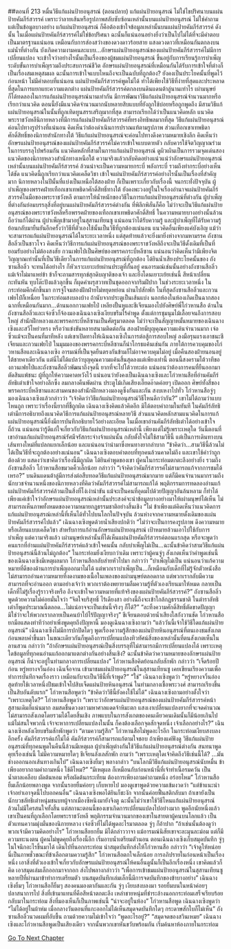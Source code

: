 ##ตอนที่ 213 หมื่นวิธีแก้แผ่นป้ายอนุสรณ์ (ตอนปลาย)
แก้แผ่นป้ายอนุสรณ์ ไม่ใช่ไขปริศนาบนแผ่นป้ายคัมภีร์สวรรค์ เพราะว่าลายเส้นหรือรูปภาพสลับซับซ้อนเหล่านั้นบนแผ่นป้ายอนุสรณ์ ไม่ใช่คำถาม แต่เป็นข้อมูลบางอย่าง แก้แผ่นป้ายอนุสรณ์ ก็คือต้องเข้าใจข้อมูลเหล่านั้นบนแผ่นป้ายคัมภีร์สวรรค์ ดังนั้น ในเมื่อแผ่นป้ายคัมภีร์สวรรค์ไม่ใช่ข้อปริศนา ฉะนั้นก็แน่นอนอย่างยิ่งว่าเป็นไปไม่ได้ที่จะมีคำตอบเป็นมาตรฐานแน่นอน
เหมือนกับการส่องสว่างของดวงดาวร้อยสาย แสงดวงดาวที่เหมือนกันตกลงบนแม่น้ำที่ต่างกัน บังเกิดความงามคนละแบบ...อักษรแผ่นป้ายอนุสรณ์ของแผ่นป้ายคัมภีร์สวรรค์ไม่มีการเปลี่ยนแปลง จะเข้าใจว่าอย่างไรนั้นเป็นเรื่องของผู้ชมแผ่นป้ายอนุสรณ์ ขึ้นอยู่กับการเรียนรู้การบำเพ็ญ ระดับขั้นการบำเพ็ญรวมถึงประสบการณ์ชีวิต อักษรแผ่นป้ายอนุสรณ์ที่เหมือนกันได้รับการเข้าใจที่ต่างก็เป็นเรื่องสมเหตุสมผล ฉะนั้นการเข้าใจแบบไหนถึงจะเป็นฉบับที่ถูกต้อง? ยังคงเป็นประโยคนั้นที่พูดไว้ก่อนหน้า ไม่มีคำตอบที่แน่นอน แผ่นป้ายคัมภีร์สวรรค์พูดไม่ได้ ทำได้เพียงใช้วิธีที่ง่ายที่สุดและประหลาดที่สุดในการแยกแยะความแตกต่าง
แผ่นป้ายคัมภีร์สวรรค์ตกลงบนดินแดนต้าลู่นานเท่าไร เผ่ามนุษย์ก็ได้ทดลองในการแก้แผ่นป้ายอนุสรณ์นานเท่ากัน มีการพัฒนาวิธีแก้แผ่นป้ายอนุสรณ์จำนวนมากหรือเรียกว่าแนวคิด ตอนนี้ยังมีแนวคิดจำนวนมากนับหลายสิบแบบที่ยังถูกใช้บ่อยหรือถูกพูดถึง มีสามวิธีแก้แผ่นป้ายอนุสรณ์ในนั้นที่ถูกเทิดทูนสรรเสริญมากที่สุด สามารถเรียกได้ว่าเป็นแนวคิดหลัก
แนวคิดพระราชวังหลีนิกายหลวงที่มีการแก้แผ่นป้ายคัมภีร์สวรรค์ที่ทรงอิทธิพลมากที่สุด วิธีแก้แผ่นป้ายอนุสรณ์ค่อนไปทางรูปร่างที่แน่นอน คิดเห็นว่าต้องดำเนินการปราณแท้ตามรูปภาพ ส่วนเทือกเขาเทพธิดาศักดิ์สิทธิ์ของนิกายสำนักทางใต้ วิธีแก้แผ่นป้ายอนุสรณ์จะค่อนไปทางดึงความหมายเชิงลึก คิดเห็นว่าอักษรแผ่นป้ายอนุสรณ์ของแผ่นป้ายคัมภีร์สวรรค์ไม่ควรเข้าใจแบบตายตัว กลับควรใช้จิตวิญญาณร่วมในการบรรลุไปพร้อมกัน แนวคิดหลักที่สามในการแก้แผ่นป้ายอนุสรณ์ ดูผิวเผินเป็นการรวมจุดเด่นสองแนวคิดของนิกายหลวงสำนักทางเหนือใต้ ความจริงแล้วกลับคิดอย่างแน่วแน่ว่าอักษรแผ่นป้ายอนุสรณ์เหล่านั้นบนแผ่นป้ายคัมภีร์สวรรค์ ล้วนน่าจะเป็นความหมายกระบี่ พลังกระบี่ รวมถึงท่ากระบี่อย่างเห็นได้ชัด แนวคิดนี้ถูกเรียกว่าแนวคิดเคล็ดวิชา
เข้าใจแผ่นป้ายคัมภีร์สวรรค์อย่างไรนั้นเป็นเรื่องที่สำคัญมาก นิกายหลวงในปีนั้นที่แบ่งเป็นเหนือใต้สองฝ่าย ก็เป็นเพราะเกี่ยวกับเรื่องนี้ จนกระทั่งปัจจุบัน ผู้บำเพ็ญของพรรคฝ่ายเทือกเขาเทพธิดาศักดิ์สิทธิ์ทางใต้ ยังคงพะวงอยู่ในใจเรื่องอำนาจแผ่นป้ายคัมภีร์สวรรค์ในมือของพระราชวังหลี ตามการให้น้ำหนักของวิธีในการแก้แผ่นป้ายอนุสรณ์ที่ต่างกัน ผู้บำเพ็ญที่ต่างกันย่อมบรรลุสิ่งที่อยู่บนแผ่นป้ายคัมภีร์สวรรค์ต่างกัน ที่พิลึกพิลั่นก็คือ ไม่ว่าจะเป็นวิธีแก้แผ่นป้ายอนุสรณ์ของพระราชวังหลีหรือพรรคฝ่ายของเทือกเขาเทพธิดาศักดิ์สิทธิ์ ในความหมายบางอย่างนั้นล้วนถือว่าแก้ได้ผ่าน ผู้บำเพ็ญเข้ามาอยู่ในสุสานเทียนซู แน่นอนว่าได้รับความรู้ และผู้บำเพ็ญที่ได้รับความรู้ย้อนกลับมายืนยันอีกครั้งว่าวิธีที่ตัวเองใช้นั้นเป็นวิธีที่ถูกต้องแน่นอน แนวคิดอื่นเพียงแค่บังเอิญ แม้ว่าจะสามารถแก้แผ่นป้ายอนุสรณ์ได้ในระยะเวลาหนึ่ง แต่สุดท้ายแล้วจะยิ่งมายิ่งห่างจากมหามรรค
ถังซานสือลิ่วเป็นชาวโจว คิดเห็นว่าวิธีการแก้แผ่นป้ายอนุสรณ์ของพระราชวังหลีถึงจะเป็นวิธีดั้งเดิมที่เป็นที่ยอมรับอย่างไม่ต้องสงสัย กวนเฟยไป๋เป็นศิษย์ของพรรคกระบี่หลีซาน แน่นอนว่าคิดเห็นว่ามีเพียงจิตวิญญาณเท่านั้นที่เป็นวิธีเดียวในการแก้แผ่นป้ายอนุสรณ์ที่ถูกต้อง ได้ยินน้ำเสียงประโยคนั้นของ ถังซานสือลิ่ว จะทนได้อย่างไร ก็หัวเราะเยาะเย้ยผ่านประตูที่กั้นอยู่ คนอารมณ์เช่นนั้นอย่างถังซานสือลิ่ว แม้เจ้าไม่มาแหย่ข้า ข้าก็จะถามสารทุกข์สุกดิบญาติของเจ้า และยิ่งโดนเยาะเย้ยเช่นนี้ สีหน้าเปลี่ยนกะทันหัน ทุบโต๊ะปังแล้วลุกขึ้น ก็ผุดคำผรุสวาทเป็นชุดออกจากริมฝีปาก ในช่วงระยะเวลาหนึ่ง ในกระท่อมคึกคักขึ้นมา การจู่โจมสองฝักฝ่ายไม่หยุดหย่อน
ผ่านไปสักพัก ในที่สุดถังซานสือลิ่วและกวนเฟยไป๋ก็เหนื่อย ในกระท่อมสงบลงบ้าง ถ้านับจากประตูเป็นเส้นแบ่ง นอกห้องในห้องเกิดเป็นฉากสองฉากที่เหมือนกันมาก...ด้านนอกกวนเฟยไป๋ เหลียงปั้นหูและชีเจียนมองไปยังศิษย์พี่โก่วหานสือ ด้านในถังซานสือลิ่วและเจ๋อซิ่วก็จ้องมองเฉินฉางเซิงเงียบขรึมไร้คำพูด
ตั้งแต่การชุมนุมไม้เลื้อยจนถึงการสอบใหญ่ สำนักฝึกหลวงและพรรคกระบี่หลีซานเป็นศัตรูมาตลอด ไม่ว่าจะเป็นสัญญาหมั้นหมายของเฉินฉางเซิงและสวีโหย่วหรง หรือว่าแข่งขันหลายสนามติดต่อกัน สองฝ่ายมีบุญคุณความแค้นจำนวนมาก เจ๋อซิ่วแม้จะเป็นคนที่มาทีหลัง แต่เขาเปิดทางให้เฉินฉางเซิงในการต่อสู้การสอบใหญ่ ลงมือรุนแรงเอาชนะชีเจียนและกวนเฟยไป๋ ในมุมมองของพรรคกระบี่หลีซานก็น่าโกรธแค้นเช่นกัน ภายใต้การควบคุมของโก่วหานสือและเฉินฉางเซิง อารมณ์ที่เป็นจุดยืนตรงกันข้ามก็ไม่อาจควบคุมไม่อยู่ เมื่อคืนสองฝ่ายนอนอยู่ใต้ชายคาเดียวกัน แต่นี่ไม่ได้แปลว่าบุญคุณความแค้นสิ้นสุดลงแต่เพียงเท่านี้ ตอนนี้สงครามโต้วาทีของกวนเฟยไป๋และถังซานสือลิ่วพัฒนาถึงจุดนี้ ยากที่จะไปโต้วาทะต่อ แน่นอนว่าต้องการคนที่ยืนออกมาตัดสินแพ้ชนะ
ผู้ที่ถูกให้ความคาดหวังไว้ แน่นอนว่ายังคงเป็นเฉินฉางเซิงและโก่วหานสือที่อ่านคัมภีร์ลัทธิเต๋าเข้าใจอย่างลึกซึ้ง
ลมกลางคืนพัดผ่าน ประตูไม้เกิดเสียงเอี๊ยดอ๊าดค่อยๆ เปิดออก ศิษย์ทั้งสี่ของพรรคกระบี่หลีซานและสามคนของสำนักฝึกหลวงมองดูซึ่งกันและกัน สงบเหงาไปทั่ว
โก่วหานสือจู่ๆ มองเฉินฉางเซิงแล้วกล่าวว่า “เจ้าคิดว่าวิธีแก้แผ่นป้ายอนุสรณ์วิธีไหนดีกว่ากัน?”
เขาไม่ได้ถามว่าแบบไหนถูก เพราะว่าเรื่องนี้ยากที่ชี้ถูกผิด
เฉินฉางเซิงคิดแล้วคิดอีก มิได้ตอบคำถามในทันที
ในคัมภีร์ลัทธิเต๋ามีการอธิบายถึงแนวคิดวิธีการแก้แผ่นป้ายอนุสรณ์หลายวิธี ส่วนแนวคิดหลักสามแนวคิดในการแก้แผ่นป้ายอนุสรณ์นี้ยิ่งมีการบันทึกอธิบายไว้อย่างละเอียด ในเมื่อเขาอ่านคัมภีร์ลัทธิเต๋าได้อย่างเข้าใจถี่ถ้วน แน่นอนว่ารู้ดีแก่ใจเกี่ยวกับวิธีแก้แผ่นป้ายอนุสรณ์เหล่านี้ เพียงแต่ไม่รู้เพราะเหตุใด วันนี้ตอนที่เขาอ่านแก้แผ่นป้ายอนุสรณ์รัศมีจรัสกระจ่างจ้าแผ่นนั้น กลับตั้งใจไม่ใช้สามวิธีนี้ แต่เป็นการเดินทางบนเส้นทางใหม่ที่แปลกแยกเล็กน้อย และแน่นอนว่านำมาซึ่งหนทางยากลำบาก
“ข้าคิดว่า...สามวิธีนี้ล้วนไม่ได้เป็นวิธีที่จะถูกต้องอย่างแน่นอน”
เฉินฉางเซิงตอบคำตอบที่ทุกคนล้วนคาดไม่ถึง และเขาใช้คำว่าถูกต้องด้วย แสดงว่าเขาคิดว่าเรื่องนี้มีถูกผิด
ได้ยินคำพูดของเขา ผู้คนในกระท่อมตกตะลึงอย่างยิ่ง รวมถึงถังซานสือลิ่ว
โก่วหานสือขมวดคิ้วเล็กน้อย กล่าวว่า “เจ้าคิดว่าคัมภีร์สวรรค์ไม่สามารถแก้จากการชมได้เหรอ?”
บนดินแดนต้าลู่มีการส่งต่อสืบทอดวิธีแก้แผ่นป้ายอนุสรณ์มากมาย แต่ก็มีคนจำนวนมากรวมถึงนักบวชจำนวนหนึ่งของนิกายหลวงที่คิดว่าคัมภีร์สวรรค์ไม่สามารถแก้ได้ พฤติกรรมการทดลองอ่านแก้แผ่นป้ายคัมภีร์สวรรค์ล้วนเป็นสิ่งที่โง่เง่าน่าขัน แม้จะเป็นคนที่อุดมไปด้วยปัญญาอันล้นหลาม ก็ทำได้เพียงแค่เข้าใจว่าอักษรแผ่นป้ายอนุสรณ์เหล่านั้นประสงค์จะนำข้อมูลบางอย่างมาให้เผ่ามนุษย์ได้เห็น ไม่สามารถเห็นภาพทั้งหมดของความหมายกฎธรรมชาติอย่างสิ้นเชิง
“ไม่ ข้าเพียงแต่คิดเห็นว่าแนวคิดการแก้แผ่นป้ายอนุสรณ์เหล่านี้ที่เห็นได้ทั่วไปบนโลกในปัจจุบัน ล้วนห่างจากความหมายดั้งเดิมของแผ่นป้ายคัมภีร์สวรรค์ไปแล้ว”
เฉินฉางเซิงพูดด้วยน้ำเสียงปกติว่า “ไม่ว่าจะเป็นการคงรูปภาพ ดึงความหมาย หรือเลียนแบบเคล็ดวิชา สำหรับการแก้อ่านอักษรแผ่นป้ายอนุสรณ์ เป้าหมายล้วนเอาไปใช้กับการบำเพ็ญ แต่ความจริงแล้ว เผ่ามนุษย์เหล่านั้นที่ได้เห็นแผ่นป้ายคัมภีร์สวรรค์ตอนแรกสุด หรือจะพูดว่าคนแรกที่อ่านแผ่นป้ายคัมภีร์สวรรค์แล้วเข้าใจคนนั้น กลับบำเพ็ญไม่เป็น...ฉะนั้นข้าคิดว่าสามวิธีแก้แผ่นป้ายอนุสรณ์นี้ล้วนไม่ถูกต้อง”
ในกระท่อมยิ่งเงียบกว่าเดิม เพราะว่าผู้คนจู่ๆ สังเกตเห็นว่าคำพูดเช่นนี้ของเฉินฉางเซิงมีเหตุผลมาก โก่วหานสือกลับส่ายหัวไปมา กล่าวว่า “บำเพ็ญไม่เป็น แน่นอนว่าแก้ความหมายที่ดีของด้านการบำเพ็ญออกมาไม่ได้ แต่พวกเราบำเพ็ญเป็น...ก็เหมือนกับเด็กที่ไม่รู้จักตัวหนังสือ ไม่สามารถอ่านความหมายที่งดงามของเนื้อในเพลงของเผ่ามนุษย์ตลอดกาล แต่พวกเรากลับมีความสามารถที่จะอ่านออก ตามอย่างเจ้าว่า พวกเราต้องพยายามลืมความรู้ที่ตัวเองเรียนมาให้หมด กลายเป็นเด็กที่ไม่รู้เรื่องรู้ราวจริงหรือ ถึงจะเข้าใจความหมายที่แท้จริงของแผ่นป้ายคัมภีร์สวรรค์?”
ถังซานสือลิ่วพูดด้วยความไม่ค่อยมั่นใจว่า “จิตใจบริสุทธิ์ ไร้เดียงสา อย่างนี้ถึงจะเข้าใกล้กฎธรรมชาติ ในตำราลัทธิเต๋าก็พูดประมาณนี้ตลอด...ไม่แน่อาจจะเป็นเช่นนี้จริงๆ ก็ได้?”
“ละทิ้งความศักดิ์สิทธิ์ตัดขาดปัญญา มิใช่ว่าจะให้พวกเรากลายเป็นคนบ้าใบ้ไร้ปัญญาจริงๆ” ชีเจียนตอบด้วยน้ำเสียงใสกังวานชัด
โก่วหานสือยกมือแสดงท่าทีว่าอย่าเพิ่งพูดคุยถึงปัญหานี้ มองดูเฉินฉางเซิงถามว่า “แล้ววันนี้เจ้าใช้วิธีใดแก้แผ่นป้ายอนุสรณ์”
เฉินฉางเซิงไม่มีการปกปิดใดๆ พูดเรื่องความรู้สึกของแผ่นป้ายหินอนุสรณ์ที่ตนเองชมสังเกตก่อนพลบค่ำขึ้นมา ในขณะเดียวกันก็พูดถึงการเปลี่ยนแปลงทิวทัศน์สิ่งของเหล่านั้นที่ตนสังเกตเห็นในลานสวน กล่าวว่า “ถ้าอักษรแผ่นป้ายอนุสรณ์เป็นสิ่งบรรลุที่ไม่สามารถมีการเปลี่ยนแปลงได้ เพราะเหตุใดข้อมูลที่ทุกคนอ่านแก้ออกมาแตกต่างกันอย่างสิ้นเชิง? ฉะนั้นข้าคิดว่าความหมายของอักษรแผ่นป้ายอนุสรณ์ ก็น่าจะอยู่ในท่ามกลางการเปลี่ยนแปลง”
โก่วหานสือคิดย้อนกลับสักพัก กล่าวว่า “เจ็ดร้อยปีก่อน หรู่หยางจวิ้นอ๋อง เฉินจื่อจาน เข้ามาชมแผ่นป้ายอนุสรณ์ในสุสานเทียนซู เคยเขียนเรียงความเพื่อทำการบันทึกจดเรื่องราว เหมือนกับจะเป็นวิธีนี้ที่เจ้าพูด?”
“ใช่” เฉินฉางเซิงพูดว่า “หรู่หยางจวิ้นอ๋อง สุดท้ายใช้เวลาหนึ่งปีชมเข้าใจไปสิบเจ็ดแผ่นป้ายหินอนุสรณ์ ในท่ามกลางเชื้อพระวงศ์ สามารถเรียงขึ้นเป็นสิบอันดับแรก”
โก่วหานสือพูดว่า “ข้าคิดว่าวิธีนี้ยังคงใช้ไม่ได้”
เฉินฉางเซิงถามอย่างตั้งใจว่า “เพราะเหตุใด?”
โก่วหานสือพูดว่า “เพราะว่าอักษรแผ่นป้ายอนุสรณ์ของแผ่นป้ายคัมภีร์สวรรค์หน้าสุสานเดิมก็แน่นมาก ลมสดชื่นดวงดาวมหาศาลแดดจ้าหิมะตก แสงเงาเปลี่ยนแปลงยากที่จะจดคำนวณ ไม่สามารถสังเกตโดยรวมได้โดยสิ้นเชิง ภาพแบบในการสังเกตของคนเดียวคนเดิมนั้นก็มีน้อยเกินไป แม้ไม่สนใจพวกนี้ เจ้าจะหาการเปลี่ยนแปลงในนั้น ก็คงต้องเลือกจุดสักจุดหนึ่ง เจ้าเลือกอย่างไร?”
เฉินฉางเซิงหลังเงียบขรึมสักพักพูดว่า “ตามความรู้สึก”
โก่วหานสือไม่พูดอะไรอีก
ในกระท่อมเงียบสงบลงอีกครั้ง
คัมภีร์สวรรค์แก้ไม่ได้ คัมภีร์สวรรค์ก็สามารถแก้ตามใจชอบ ถ้าเพียงแค่ฟังดู วิธีแก้แผ่นป้ายอนุสรณ์ที่ทุกคนพูดในคืนนี้ล้วนมีเหตุผล
ผู้บำเพ็ญต่างกันใช้วิธีแก้แผ่นป้ายอนุสรณ์ต่างกัน สนทนาพูดคุยเรื่องเช่นนี้ ไม่มีความหมายใดๆ
ชีเจียนลังเลสักพัก ถามว่า “เพราะเหตุใดเจ้าคิดถึงวิธีเช่นนี้ได้? ...มันช่างออกนอกเส้นทางเกินไป”
เฉินฉางเซิงยิ้มๆ พลางกล่าว “บนโลกมีวิธีแก้แผ่นป้ายอนุสรณ์นับหมื่น ข้าเพียงอยากถามคำถามหนึ่ง ใช้ดีไหม?”
“มีเหตุผล ก็เหมือนกับก่อนหน้านี้ที่เจ้าทำเนื้อรมควัน เป็นน้ำตาลเคลือบ ผัดต้นหอม หรือผัดต้นกระเทียม ต้องการเพียงถามคำถามหนึ่ง อร่อยไหม”
โก่วหานสือยิ้มเล็กน้อยพลางพูด จากนั้นรอยยิ้มค่อยๆ เก็บหายไป มองดูเขาพูดด้วยความเข้มงวดว่า “แต่ข้าแนะนำเจ้าอย่าเอาจุดนี้ไปบอกคนอื่น”
เฉินฉางเซิงพอได้ยินก็ชะงัก จากนั้นค่อยฟื้นสติกลับมา
ถ้าเขายังเป็นนักบวชลัทธิเต๋าหนุ่มชนบทผู้จากเมืองซีหนิงมายังจิงตู ฉะนั้นไม่ว่าเขาใช้วิธีไหนแก้แผ่นป้ายอนุสรณ์ ล้วนไม่มีใครสนใจทั้งสิ้น แต่สถานะตอนนี้ของเขาเกิดการเปลี่ยนแปลงไปอย่างมาก พูดอีกนัยหนึ่งแล้ว เขาเป็นคนที่ถูกเลือกโดยพระราชวังหลี พฤติกรรมจำนวนมากของเขาในสายตาผู้คนบนโลกแล้ว เป็นตัวแทนความมุ่งมั่นของนิกายหลวง
เจ๋อซิ่วที่ไม่ได้พูดอะไรมาตลอด จู่ๆ ก็อ้าปาก “ถ้าเช่นนั้นต้องดูว่าพวกเจ้ามีความคิดอย่างไร”
โก่วหานสือยกยิ้ม มิได้กล่าววาจา แม้อารมณ์นิสัยเขาจะละมุนละม่อม แต่ก็มีความทะนงตน
ผู้คนไม่พูดคุยถึงเรื่องนี้อีก เริ่มอาบน้ำเตรียมตัวนอน
ตอนเฉินฉางเซิงเก็บสมุดบันทึก จู่ๆ ในใจนึกอะไรขึ้นมาได้ เดินไปที่นอกกระท่อม นำสมุดบันทึกส่งให้โก่วหานสือ กล่าวว่า “เจ้าดูให้หน่อย นี่เป็นภาพชั่วขณะที่ข้าเลือกตามความรู้สึก”
โก่วหานสือตกใจเล็กน้อย การอภิปรายในก่อนหน้าเป็นเรื่องหนึ่ง เอาสิ่งที่ตัวเองเข้าใจเกี่ยวกับอักษรแผ่นป้ายอนุสรณ์ให้คนอื่นดูนั้นก็เป็นอีกเรื่องหนึ่ง เขาคิดแล้วก็คิด เอาสมุดเล่มเล็กออกมาจากอก ส่งไปพลางกล่าวว่า “เพื่อการเข้าชมแผ่นป้ายอนุสรณ์ในสุสานเทียนซู หลายปีที่ผ่านมาข้าทำการเตรียมตัว บนสมุดบันทึกเล่มเล็กนี้มีการจดบันทึกของข้าบางอย่าง”
เฉินฉางเซิงยิ้มๆ โก่วหานสือก็ยิ้มๆ สองคนมองตากันและกัน จู่ๆ เงียบสงบลงมา รอยยิ้มบนในหน้าค่อยๆ ปลาสนาการไป สิ่งที่เข้ามาแทนที่คือสีหน้าตกตะลึง
เหล่าชายหนุ่มที่ชำระล้างนอกกระท่อมเสร็จเรียบร้อย กลับมาในกระท่อม สิ่งที่มองเห็นก็เป็นภาพเช่นนี้
“น่าจะอยู่ในห้อง” โก่วหานสือพูด
เฉินฉางเซิงพูดว่า “ไม่ได้อยู่ในผ้าห่ม เมื่อกลางวันตอนที่แกะออกไม่ได้เห็นสมุดจดบันทึกใดๆ กระดาษสักใบก็ไม่เห็น”
ถังซานสือลิ่วนวดผมที่อับชื้น ถามด้วยความไม่เข้าใจว่า “พูดอะไรอยู่?”
“สมุดจดของสวินเหมย” เฉินฉางเซิงและโก่วหานสือพูดเป็นเสียงเดียว
จากนั้นพวกเขาหันขวับพร้อมกัน เริ่มค้นหาห้องภายในกระท่อม


[Go To Next Chapter]( ./215.md)